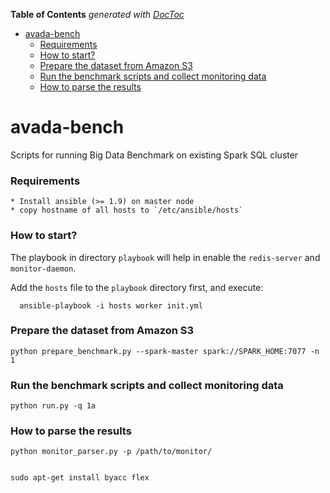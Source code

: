 <!-- START doctoc generated TOC please keep comment here to allow auto update -->
<!-- DON'T EDIT THIS SECTION, INSTEAD RE-RUN doctoc TO UPDATE -->
**Table of Contents**  *generated with [DocToc](https://github.com/thlorenz/doctoc)*

- [avada-bench](#avada-bench)
    - [Requirements](#requirements)
    - [How to start?](#how-to-start)
    - [Prepare the dataset from Amazon S3](#prepare-the-dataset-from-amazon-s3)
    - [Run the benchmark scripts and collect monitoring data](#run-the-benchmark-scripts-and-collect-monitoring-data)
    - [How to parse the results](#how-to-parse-the-results)

<!-- END doctoc generated TOC please keep comment here to allow auto update -->

# avada-bench
Scripts for running Big Data Benchmark on existing Spark SQL cluster

### Requirements
    * Install ansible (>= 1.9) on master node
    * copy hostname of all hosts to `/etc/ansible/hosts`

### How to start?
   The playbook in directory `playbook` will help in enable the `redis-server` and `monitor-daemon`. 
   
   Add the `hosts` file to the `playbook` directory first, and execute:
  
      ansible-playbook -i hosts worker init.yml

### Prepare the dataset from Amazon S3
    python prepare_benchmark.py --spark-master spark://SPARK_HOME:7077 -n 1
  
### Run the benchmark scripts and collect monitoring data
    python run.py -q 1a 
    
### How to parse the results
    python monitor_parser.py -p /path/to/monitor/


    sudo apt-get install byacc flex

